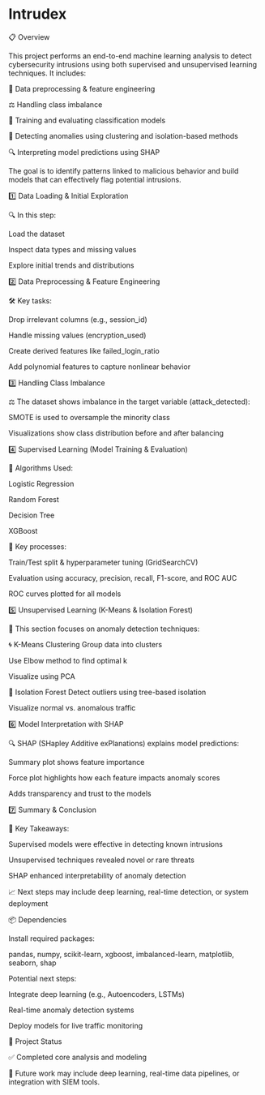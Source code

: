 # Intrudex
📋 Overview

This project performs an end-to-end machine learning analysis to detect cybersecurity intrusions using both supervised and unsupervised learning techniques. It includes:

🧹 Data preprocessing & feature engineering

⚖️ Handling class imbalance

🧠 Training and evaluating classification models

🚨 Detecting anomalies using clustering and isolation-based methods

🔍 Interpreting model predictions using SHAP

The goal is to identify patterns linked to malicious behavior and build models that can effectively flag potential intrusions.

1️⃣ Data Loading & Initial Exploration

🔍 In this step:

Load the dataset

Inspect data types and missing values

Explore initial trends and distributions

2️⃣ Data Preprocessing & Feature Engineering

🛠️ Key tasks:

Drop irrelevant columns (e.g., session_id)

Handle missing values (encryption_used)

Create derived features like failed_login_ratio

Add polynomial features to capture nonlinear behavior

3️⃣ Handling Class Imbalance

⚖️ The dataset shows imbalance in the target variable (attack_detected):

SMOTE is used to oversample the minority class

Visualizations show class distribution before and after balancing

4️⃣ Supervised Learning (Model Training & Evaluation)

🧠 Algorithms Used:

Logistic Regression

Random Forest

Decision Tree

XGBoost

🔧 Key processes:

Train/Test split & hyperparameter tuning (GridSearchCV)

Evaluation using accuracy, precision, recall, F1-score, and ROC AUC

ROC curves plotted for all models

5️⃣ Unsupervised Learning (K-Means & Isolation Forest)

🚫 This section focuses on anomaly detection techniques:

🌀 K-Means Clustering
Group data into clusters

Use Elbow method to find optimal k

Visualize using PCA

🌲 Isolation Forest
Detect outliers using tree-based isolation

Visualize normal vs. anomalous traffic

6️⃣ Model Interpretation with SHAP

🔍 SHAP (SHapley Additive exPlanations) explains model predictions:

Summary plot shows feature importance

Force plot highlights how each feature impacts anomaly scores

Adds transparency and trust to the models

7️⃣ Summary & Conclusion

📌 Key Takeaways:

Supervised models were effective in detecting known intrusions

Unsupervised techniques revealed novel or rare threats

SHAP enhanced interpretability of anomaly detection

📈 Next steps may include deep learning, real-time detection, or system deployment

 

📦 Dependencies

Install required packages:

pandas, numpy, scikit-learn, xgboost, imbalanced-learn, matplotlib, seaborn, shap

Potential next steps:

Integrate deep learning (e.g., Autoencoders, LSTMs)

Real-time anomaly detection systems

Deploy models for live traffic monitoring

📂 Project Status

✅ Completed core analysis and modeling

🚧 Future work may include deep learning, real-time data pipelines, or integration with SIEM tools.

 
